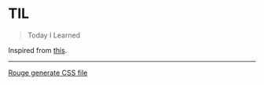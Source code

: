 # TIL

> Today I Learned

Inspired from [this](https://github.com/jbranchaud/til).

---

[Rouge generate CSS file](rouge-generate-css-file.md)
